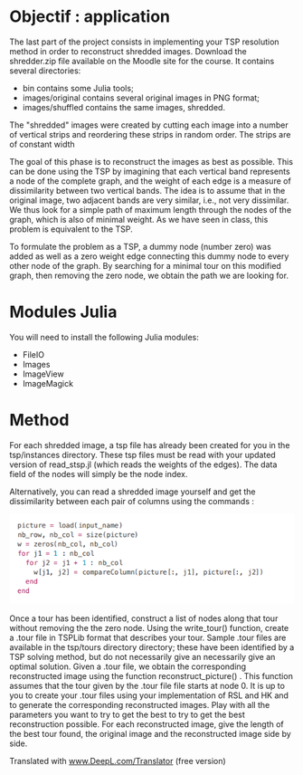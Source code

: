 # Objectif : application

The last part of the project consists in implementing your TSP resolution method in order to reconstruct shredded images. Download the shredder.zip file available on the Moodle site for the course. It contains several directories:
*  bin contains some Julia tools;
* images/original contains several original images in PNG format;
* images/shuffled contains the same images, shredded.

The "shredded" images were created by cutting each image into a number of vertical strips and reordering these strips in random order. The strips are of constant width

The goal of this phase is to reconstruct the images as best as possible. This can be done using the TSP by imagining that each vertical band represents a node of the complete graph, and the weight of each edge is a measure of dissimilarity between two vertical bands. The idea is to assume that in the original image, two adjacent bands are very similar, i.e., not very dissimilar. We thus look for a simple path of maximum length through the nodes of the graph, which is also of minimal weight. As we have seen in class, this problem is equivalent to the TSP.

To formulate the problem as a TSP, a 
dummy node (number zero) was added as well as a zero weight edge connecting this dummy node to every other node of the graph. By searching for a minimal tour on this modified graph, then removing the zero node, we obtain the path we are looking for.
# Modules Julia
 You will need to install the following Julia modules:
* FileIO
*  Images
* ImageView
*  ImageMagick

# Method 
For each shredded image, a tsp file has already been created for you in the tsp/instances directory. These tsp files must be read with your updated version of read_stsp.jl
(which reads the weights of the edges). The data field of the nodes will simply be the node index.

Alternatively, you can read a shredded image yourself and get the dissimilarity between each pair of columns using the commands :

![picture 1](../../../images/328c8fdb4c68163f2355f7b4fb3b00d75a98162e94cfa5df3686a267e8306924.png)  

Once a tour has been identified, construct a list of nodes along that tour without removing the
the zero node. Using the write_tour() function, create a .tour file in TSPLib format that
describes your tour. Sample .tour files are available in the tsp/tours directory
directory; these have been identified by a TSP solving method, but do not necessarily give an
necessarily give an optimal solution.
Given a .tour file, we obtain the corresponding reconstructed image using the function
reconstruct_picture() . This function assumes that the tour given by the .tour file
file starts at node 0.
It is up to you to create your .tour files using your implementation of RSL and HK and to generate the
corresponding reconstructed images. Play with all the parameters you want to try to get the best
to try to get the best reconstruction possible.
For each reconstructed image, give the length of the best tour found, the original image
and the reconstructed image side by side.


Translated with www.DeepL.com/Translator (free version)